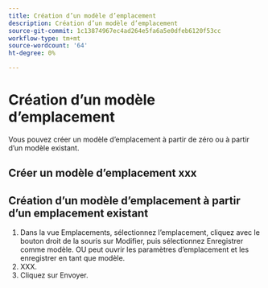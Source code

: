```yaml
---
title: Création d’un modèle d’emplacement
description: Création d’un modèle d’emplacement
source-git-commit: 1c13874967ec4ad264e5fa6a5e0dfeb6120f53cc
workflow-type: tm+mt
source-wordcount: '64'
ht-degree: 0%

---
```



# Création d’un modèle d’emplacement

Vous pouvez créer un modèle d’emplacement à partir de zéro ou à partir d’un modèle existant.

## Créer un modèle d’emplacement xxx

## Création d’un modèle d’emplacement à partir d’un emplacement existant

1. Dans la vue Emplacements, sélectionnez l’emplacement, cliquez avec le bouton droit de la souris sur Modifier, puis sélectionnez Enregistrer comme modèle.  OU peut ouvrir les paramètres d’emplacement et les enregistrer en tant que modèle.
1. XXX.
1. Cliquez sur Envoyer.
